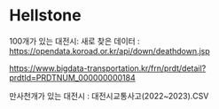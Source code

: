 # Hellstone



100개가 있는 대전시:
새로 찾은 데이터 : https://opendata.koroad.or.kr/api/down/deathdown.jsp

https://www.bigdata-transportation.kr/frn/prdt/detail?prdtId=PRDTNUM_000000000184

만사천개가 있는 대전시 :
대전시교통사고(2022~2023).CSV
